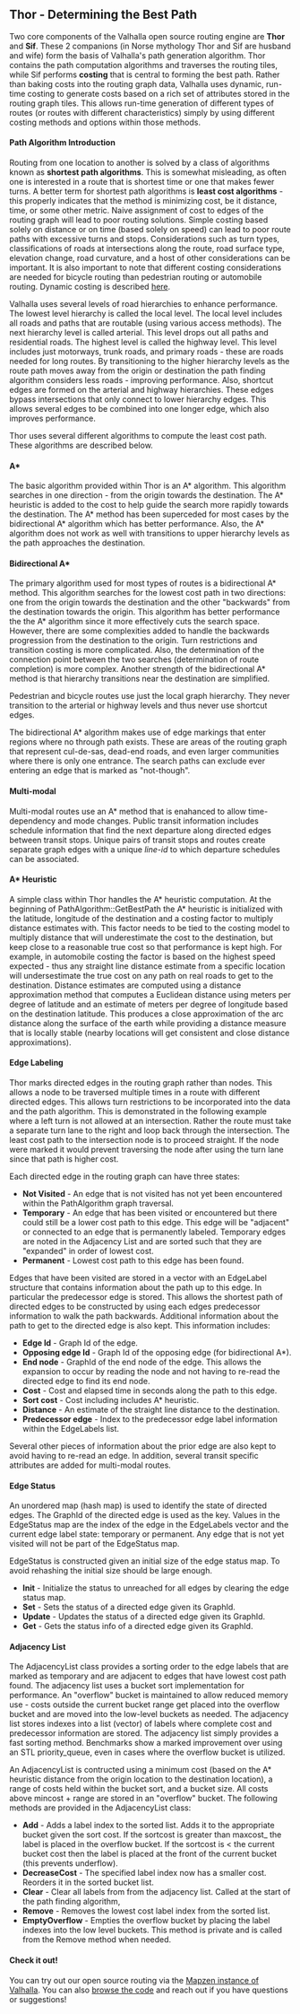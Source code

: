## Thor - Determining the Best Path

Two core components of the Valhalla open source routing engine are **Thor** and **Sif**. These 2 companions (in Norse mythology Thor and Sif are husband and wife) form the basis of Valhalla's path generation algorithm. Thor contains the path computation algorithms and traverses the routing tiles, while Sif performs **costing** that is central to forming the best path. Rather than baking costs into the routing graph data, Valhalla uses dynamic, run-time costing to generate costs based on a rich set of attributes stored in the routing graph tiles. This allows run-time generation of different types of routes (or routes with different characteristics) simply by using different costing methods and options within those methods.

#### Path Algorithm Introduction

Routing from one location to another is solved by a class of algorithms known as **shortest path algorithms**. This is somewhat misleading, as often one is interested in a route that is shortest time or one that makes fewer turns. A better term for shortest path algorithms is **least cost algorithms** - this properly indicates that the method is minimizing cost, be it distance, time, or some other metric. Naive assignment of cost to edges of the routing graph will lead to poor routing solutions. Simple costing based solely on distance or on time (based solely on speed) can lead to poor route paths with excessive turns and stops. Considerations such as turn types, classifications of roads at intersections along the route, road surface type, elevation change, road curvature, and a host of other considerations can be important.  It is also important to note that different costing considerations are needed for bicycle routing than pedestrian routing or automobile routing. Dynamic costing is described [here](https://github.com/valhalla/valhalla/blob/master/docs/sif/dynamic-costing.md).

Valhalla uses several levels of road hierarchies to enhance performance. The lowest level hierarchy is called the local level. The local level includes all roads and paths that are routable (using various access methods). The next hierarchy level is called arterial. This level drops out all paths and residential roads. The highest level is called the highway level. This level includes just motorways, trunk roads, and primary roads - these are roads needed for long routes. By transitioning to the higher hierarchy levels as the route path moves away from the origin or destination the path finding algorithm considers less roads - improving performance. Also, shortcut edges are formed on the arterial and highway hierarchies. These edges bypass intersections that only connect to lower hierarchy edges. This allows several edges to be combined into one longer edge, which also improves performance. 

Thor uses several different algorithms to compute the least cost path. These algorithms are described below.

#### A\*

The basic algorithm provided within Thor is an A\* algorithm. This algorithm searches in one direction - from the origin towards the destination. The A\* heuristic is added to the cost to help guide the search more rapidly towards the destination. The A\* method has been superceded for most cases by the bidirectional A\* algorithm which has better performance. Also, the A\* algorithm does not work as well with transitions to upper hierarchy levels as the path approaches the destination.

#### Bidirectional A\*

The primary algorithm used for most types of routes is a bidirectional A\* method. This algorithm searches for the lowest cost path in two directions: one from the origin towards the destination and the other "backwards" from the destination towards the origin. This algorithm has better performance the the A\* algorithm since it more effectively cuts the search space. However, there are some complexities added to handle the backwards progression from the destination to the origin. Turn restrictions and transition costing is more complicated. Also, the determination of the connection point between the two searches (determination of route completion) is more complex. Another strength of the bidirectional A* method is that hierarchy transitions near the destination are simplified.

Pedestrian and bicycle routes use just the local graph hierarchy. They never transition to the arterial or highway levels and thus never use shortcut edges.

The bidirectional A\* algorithm makes use of edge markings that enter regions where no through path exists. These are areas of the routing graph that represent cul-de-sas, dead-end roads, and even larger communities where there is only one entrance. The search paths can exclude ever entering an edge that is marked as "not-though".

#### Multi-modal

Multi-modal routes use an A\* method that is enahanced to allow time-dependency and mode changes. Public transit information includes schedule information that find the next departure along directed edges between transit stops. Unique pairs of transit stops and routes create separate graph edges with a unique *line-id* to which departure schedules can be associated.

#### A* Heuristic

A simple class within Thor handles the A\* heuristic computation. At the beginning of PathAlgorithm::GetBestPath the A\* heuristic is initialized with the latitude, longitude of the destination and a costing factor to multiply distance estimates with. This factor needs to be tied to the costing model to multiply distance that will underestimate the cost to the destination, but keep close to a reasonable true cost so that performance is kept high. For example, in automobile costing the factor is based on the highest speed expected - thus any straight line distance estimate from a specific location will undersestimate the true cost on any path on real roads to get to the destination. Distance estimates are computed using a distance approximation method that computes a Euclidean distance using meters per degree of latitude and an estimate of meters per degree of longitude based on the destination latitude. This produces a close approximation of the arc distance along the surface of the earth while providing a distance measure that is locally stable (nearby locations will get consistent and close distance approximations).

#### Edge Labeling

Thor marks directed edges in the routing graph rather than nodes. This allows a node to be traversed multiple times in a route with different directed edges. This allows turn restrictions to be incorporated into the data and the path algorithm. This is demonstrated in the following example where a left turn is not allowed at an intersection. Rather the route must take a separate turn lane to the right and loop back through the intersection. The least cost path to the intersection node is to proceed straight. If the node were marked it would prevent traversing the node after using the turn lane since that path is higher cost. 

Each directed edge in the routing graph can have three states:

- **Not Visited** - An edge that is not visited has not yet been encountered within the PathAlgorithm graph traversal.
- **Temporary** - An edge that has been visited or encountered but there could still be a lower cost path to this edge. This edge will be "adjacent" or connected to an edge that is permanently labeled. Temporary edges are noted in the Adjacency List and are sorted such that they are "expanded" in order of lowest cost.
- **Permanent** - Lowest cost path to this edge has been found.

Edges that have been visited are stored in a vector with an EdgeLabel structure that contains information about the path up to this edge. In particular the predecessor edge is stored. This allows the shortest path of directed edges to be constructed by using each edges predecessor information to walk the path backwards. Additional information about the path to get to the directed edge is also kept. This information includes:

- **Edge Id** - Graph Id of the edge.
- **Opposing edge Id** - Graph Id of the opposing edge (for bidirectional A*).
- **End node** - GraphId of the end node of the edge. This allows the expansion to occur by reading the node and not having to re-read the directed edge to find its end node.
- **Cost** - Cost and elapsed time in seconds along the path to this edge.
- **Sort cost** - Cost including includes A* heuristic. 
- **Distance** - An estimate of the straight line distance to the destination.
- **Predecessor edge** - Index to the predecessor edge label information within the EdgeLabels list.

Several other pieces of information about the prior edge are also kept to avoid having to re-read an edge. In addition, several transit specific attributes are added for multi-modal routes.

#### Edge Status

An unordered map (hash map) is used to identify the state of directed edges. The GraphId of the directed edge is used as the key. Values in the EdgeStatus map are the index of the edge in the EdgeLabels vector and the current edge label state: temporary or permanent. Any edge that is not yet visited will not be part of the EdgeStatus map.

EdgeStatus is constructed given an initial size of the edge status map. To avoid rehashing the initial size should be large enough.

- **Init** - Initialize the status to unreached for all edges by clearing the edge status map.
- **Set** - Sets the status of a directed edge given its GraphId.
- **Update** - Updates the status of a directed edge given its GraphId.
- **Get** - Gets the status info of a directed edge given its GraphId.

#### Adjacency List

The AdjacencyList class provides a sorting order to the edge labels that are marked as temporary and are adjacent to edges that have lowest cost path found. The adjacency list uses a bucket sort implementation for performance. An "overflow" bucket is maintained to allow reduced memory use - costs outside the current bucket range get placed into the overflow bucket and are moved into the low-level buckets as needed. The adjacency list stores indexes into a list (vector) of labels where complete cost and predecessor information are stored. The adjacency list simply provides a fast sorting method. Benchmarks show a marked improvement over using an STL priority_queue, even in cases where the overflow bucket is utilized.

An AdjacencyList is contructed using a minimum cost (based on the A* heuristic distance from the origin location to the destination location), a range of costs held within the bucket sort, and a bucket size. All costs above mincost + range are stored in an "overflow" bucket. The following methods are provided in the AdjacencyList class:

- **Add** - Adds a label index to the sorted list. Adds it to the appropriate bucket given the sort cost. If the sortcost is greater than maxcost_ the label is placed in the overflow bucket. If the sortcost is < the current bucket cost then the label is placed at the front of the current bucket (this prevents underflow).
- **DecreaseCost** - The specified label index now has a smaller cost.  Reorders it in the sorted bucket list.
- **Clear** - Clear all labels from from the adjacency list. Called at the start of the path finding algorithm,
- **Remove** - Removes the lowest cost label index from the sorted list.
- **EmptyOverflow** - Empties the overflow bucket by placing the label indexes into the low level buckets. This method is private and is called from the Remove method when needed.

#### Check it out!

You can try out our open source routing via the [Mapzen instance of Valhalla](https://mapzen.com/projects/valhalla). You can also [browse the code](https://github.com/valhalla) and reach out if you have questions or suggestions!
